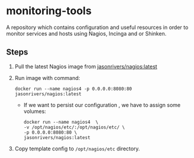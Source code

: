 # monitoring-tools
A repository which contains configuration and useful resources in order to monitor services and hosts using Nagios, Incinga and or Shinken.

## Steps

1. Pull the latest Nagios image from [jasonrivers/nagios:latest](https://hub.docker.com/r/jasonrivers/nagios/)
1. Run image with command:

    ```
    docker run --name nagios4 -p 0.0.0.0:8080:80 jasonrivers/nagios:latest
    ```
    * If we want to persist our configuration , we have to assign some volumes:

        ```
        docker run --name nagios4  \
        -v /opt/nagios/etc/:/opt/nagios/etc/ \
        -p 0.0.0.0:8080:80 \
        jasonrivers/nagios:latest
        ```
1. Copy template config to ```/opt/nagios/etc``` directory.
